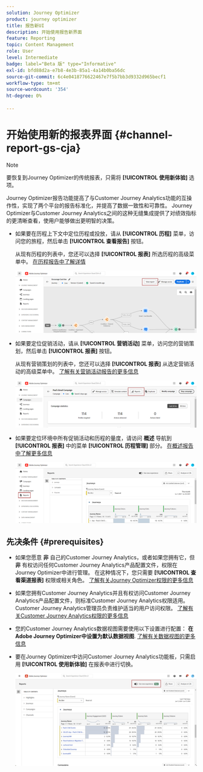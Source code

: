 ```yaml
---
solution: Journey Optimizer
product: journey optimizer
title: 报告新UI
description: 开始使用报告新界面
feature: Reporting
topic: Content Management
role: User
level: Intermediate
badge: label="Beta 版" type="Informative"
exl-id: bfd88d2a-e7b8-4e3b-85a1-4a14b0ba56dc
source-git-commit: 6c4e0418776622467e7f5b7bb3d9332d965becf1
workflow-type: tm+mt
source-wordcount: '354'
ht-degree: 0%

---
```


# 开始使用新的报表界面 {#channel-report-gs-cja}

>[!NOTE]
>
> 要恢复到Journey Optimizer的传统报表，只需将 **[!UICONTROL 使用新体验]** 选项。

Journey Optimizer报告功能提高了与Customer Journey Analytics功能的互操作性，实现了两个平台的报告标准化，并提高了数据一致性和可靠性。 Journey Optimizer与Customer Journey Analytics之间的这种无缝集成提供了对绩效指标的更清晰查看，使用户能够做出更明智的决策。

* 如果要在历程上下文中定位历程或投放，请从 **[!UICONTROL 历程]** 菜单，访问您的旅程，然后单击 **[!UICONTROL 查看报告]** 按钮。

  从现有历程的列表中，您还可以选择 **[!UICONTROL 报表]** 所选历程的高级菜单中。 [在历程报告中了解详情](journey-global-report-cja.md)

  ![](assets/gs-cja-report-3.png)

* 如果要定位促销活动，请从 **[!UICONTROL 营销活动]** 菜单，访问您的营销策划，然后单击 **[!UICONTROL 报表]** 按钮。

  从现有营销策划的列表中，您还可以选择 **[!UICONTROL 报表]** 从选定营销活动的高级菜单中。 [了解有关营销活动报告的更多信息](campaign-global-report-cja.md)

  ![](assets/gs-cja-report-2.png)

* 如果要定位环境中所有促销活动和历程的量度，请访问 **概述** 导航到 **[!UICONTROL 报表]** 中的菜单 **[!UICONTROL 历程管理]** 部分。 [在概述报告中了解更多信息](channel-report-cja.md)

  ![](assets/gs-cja-report-1.png)

## 先决条件 {#prerequisites}

* 如果您愿意 **非** 自己的Customer Journey Analytics，或者如果您拥有它，但 **非** 有权访问任何Customer Journey Analytics产品配置文件，权限在Journey Optimizer中进行管理。 在这种情况下，您只需要 **[!UICONTROL 查看渠道报表]** 权限或相关角色。 [了解有关Journey Optimizer权限的更多信息](../administration/permissions.md)
* 如果您拥有Customer Journey Analytics并且有权访问Customer Journey Analytics产品配置文件，则标准Customer Journey Analytics权限适用。 Customer Journey Analytics管理员负责维护适当的用户访问权限。 [了解有关Customer Journey Analytics权限的更多信息](https://experienceleague.adobe.com/en/docs/analytics-platform/using/technotes/access-control)
* 您的Customer Journey Analytics数据视图需要使用以下设置进行配置： **在Adobe Journey Optimizer中设置为默认数据视图**. [了解有关数据视图的更多信息](https://experienceleague.adobe.com/en/docs/analytics-platform/using/cja-dataviews/create-dataview)
* 要在Journey Optimizer中访问Customer Journey Analytics功能板，只需启用 **[!UICONTROL 使用新体验]** 在报表中进行切换。

  ![](assets/cja-option.png)

